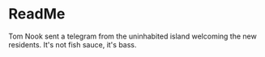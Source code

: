 # ReadMe

Tom Nook sent a telegram from the uninhabited island welcoming the new residents. It's not fish sauce, it's bass.